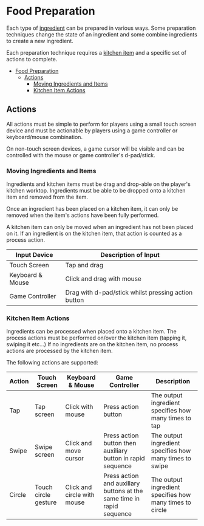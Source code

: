 # Food Preparation

Each type of [ingredient](ingredients.md) can be prepared in various ways. Some preparation techniques change the state of an ingredient and some combine ingredients to create a new ingredient.

Each preparation technique requires a [kitchen item](kitchen_items.md) and a specific set of actions to complete.

- [Food Preparation](#food-preparation)
  - [Actions](#actions)
    - [Moving Ingredients and Items](#moving-ingredients-and-items)
    - [Kitchen Item Actions](#kitchen-item-actions)

## Actions

All actions must be simple to perform for players using a small touch screen device and must be actionable by players using a game controller or keyboard/mouse combination.

On non-touch screen devices, a game cursor will be visible and can be controlled with the mouse or game controller's d-pad/stick.

### Moving Ingredients and Items

Ingredients and kitchen items must be drag and drop-able on the player's kitchen worktop. Ingredients must be able to be dropped onto a kitchen item and removed from the item.

Once an ingredient has been placed on a kitchen item, it can only be removed when the item's actions have been fully performed.

A kitchen item can only be moved when an ingredient has not been placed on it. If an ingredient is on the kitchen item, that action is counted as a process action.

| Input Device | Description of Input |
| -- | -- |
| Touch Screen | Tap and drag |
| Keyboard & Mouse | Click and drag with mouse |
| Game Controller | Drag with d-pad/stick whilst pressing action button |

### Kitchen Item Actions

Ingredients can be processed when placed onto a kitchen item. The process actions must be performed on/over the kitchen item (tapping it, swiping it etc...) If no ingredients are on the kitchen item, no process actions are processed by the kitchen item.

The following actions are supported:

| Action | Touch Screen | Keyboard & Mouse | Game Controller | Description |
| -- | -- | -- | -- | -- |
| Tap | Tap screen | Click with mouse | Press action button | The output ingredient specifies how many times to tap |
| Swipe | Swipe screen | Click and move cursor | Press action button then auxiliary button in rapid sequence | The output ingredient specifies how many times to swipe |
| Circle | Touch circle gesture | Click and circle with mouse | Press action and auxillary buttons at the same time in rapid sequence | The output ingredient specifies how many times to circle |
